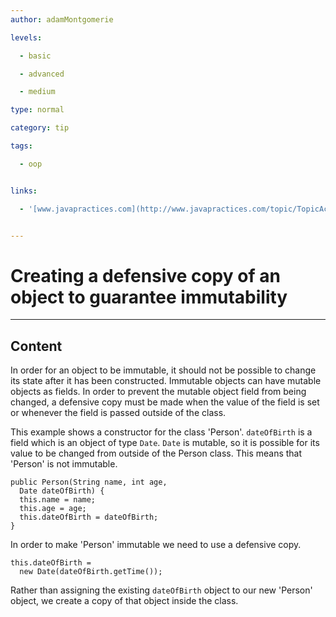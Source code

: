 ```yaml
---
author: adamMontgomerie

levels:

  - basic

  - advanced

  - medium

type: normal

category: tip

tags:

  - oop


links:

  - '[www.javapractices.com](http://www.javapractices.com/topic/TopicAction.do?Id=15){website}'


---
```


# Creating a defensive copy of an object to guarantee immutability

---
## Content

In order for an object to be immutable, it should not be possible to change its state after it has been constructed. Immutable objects can have mutable objects as fields. In order to prevent the mutable object field from being changed, a defensive copy must be made when the value of the field is set or whenever the field is passed outside of the class.

This example shows a constructor for the class 'Person'. `dateOfBirth` is a field which is an object of type `Date`. `Date` is mutable, so it is possible for its value to be changed from outside of the Person class. This means that 'Person' is not immutable.
```
public Person(String name, int age, 
  Date dateOfBirth) {
  this.name = name;
  this.age = age;
  this.dateOfBirth = dateOfBirth;
}
```
In order to make 'Person' immutable we need to use a defensive copy.
```
this.dateOfBirth = 
  new Date(dateOfBirth.getTime());
```
Rather than assigning the existing `dateOfBirth` object to our new 'Person' object, we create a copy of that object inside the class.

 
